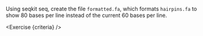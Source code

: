 <script>
// Solution:
//    seqkit seq -w 80 hairpins.fa > formatted.fa

import Link from "$components/Link.svelte";
import Exercise from "$components/Exercise.svelte";

let criteria = [
{
	name: "File <code>formatted.fa</code> exists",
	checks: [{
		type: "file",
		path: "formatted.fa",
		action: "exists"
	}]
},
{
	name: "File <code>formatted.fa</code> has 80 bases per line",
	checks: [{
		type: "file",
		path: "formatted.fa",
		action: "contents",
        commandObserved: "echo 81",
        commandExpected: "sed '2q;d' formatted.fa | wc --chars"  // much faster check than running seqkit seq
	}]
}];
</script>

Using <Link href="https://bioinf.shenwei.me/seqkit/usage/#seq">seqkit seq</Link>, create the file `formatted.fa`, which formats `hairpins.fa` to show 80 bases per line instead of the current 60 bases per line.

<Exercise {criteria} />
